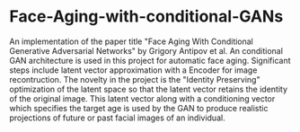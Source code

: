 # Face-Aging-with-conditional-GANs
An implementation of the paper title "Face Aging With Conditional Generative Adversarial Networks" by Grigory Antipov et al. An conditional GAN architecture is used in this project for automatic face aging. Significant steps include latent vector approximation with a Encoder for image recontruction. The novelty in the project is the "Identity Preserving" optimization of the latent space so that the latent vector retains the identity of the original image. This latent vector along with a conditioning vector which specifies the target age is used by the GAN to produce realistic projections of future or past facial images of an individual. 
